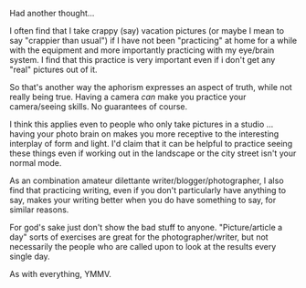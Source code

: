 Had another thought...

I often find that I take crappy (say) vacation pictures (or maybe I mean to say "crappier than usual") if I have not been "practicing" at home for a while with the equipment and more importantly practicing with my eye/brain system. I find that this practice is very important even if i don't get any "real" pictures out of it. 

So that's another way the aphorism expresses an aspect of truth, while not really being true. Having a camera *can* make you practice your camera/seeing skills. No guarantees of course.

I think this applies even to people who only take pictures in a studio ... having your photo brain on makes you more receptive to the interesting interplay of form and light. I'd claim that it can be helpful to practice seeing these things even if working out in the landscape or the city street isn't your normal mode. 

As an combination amateur dilettante writer/blogger/photographer, I also find that practicing writing, even if you don't particularly have anything to say, makes your writing better when you do have something to say, for similar reasons. 

For god's sake just don't show the bad stuff to anyone. "Picture/article a day" sorts of exercises are great for the photographer/writer, but not necessarily the people who are called upon to look at the results every single day.

As with everything, YMMV.
